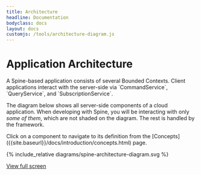 ```yaml
---
title: Architecture 
headline: Documentation 
bodyclass: docs
layout: docs
customjs: /tools/architecture-diagram.js
---
```

# Application Architecture

<div id="toc" class="toc hide-block"></div>
A Spine-based application consists of several Bounded Contexts. Client applications interact 
with the server-side via `CommandService`, `QueryService`, and `SubscriptionService`.

The diagram below shows <span id="display-all-components">all server-side components</span>
of a cloud application. When developing with Spine, you will be interacting
with only <em><span id="display-user-facing-components">some of them</span></em>, which
are not shaded on the diagram. The rest is handled by the framework.

<p>Click on a component to navigate to its definition from
the [Concepts]({{site.baseurl}}/docs/introduction/concepts.html) page.</p>

<div class="diagram-box">
{% include_relative diagrams/spine-architecture-diagram.svg %}

<p class="full-screen-link">
    <a href="{{site.baseurl}}/docs/introduction/diagrams/spine-architecture-diagram-full-screen.html">
        <i class="far fa-expand"></i>
        <span>View full screen</span>
    </a>
</p>
</div>

